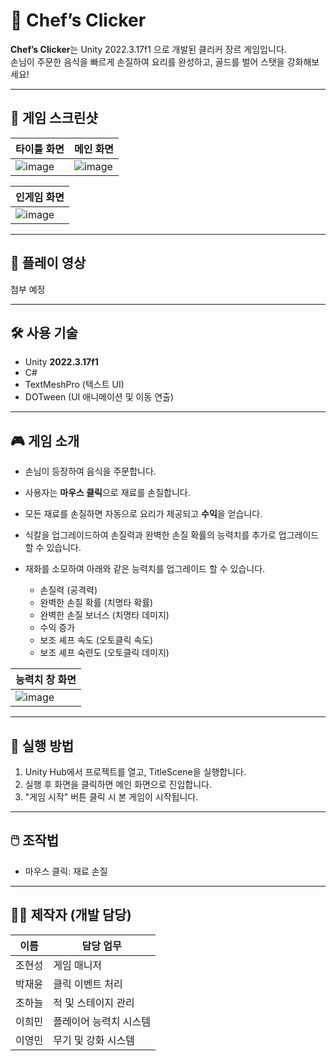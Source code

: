 # 🍳 Chef’s Clicker

**Chef’s Clicker**는 Unity 2022.3.17f1 으로 개발된 클리커 장르 게임입니다.  
손님이 주문한 음식을 빠르게 손질하여 요리를 완성하고, 골드를 벌어 스탯을 강화해보세요!

***

## 📸 게임 스크린샷

| 타이틀 화면 | 메인 화면 |
|-------------|-----------|
| ![image](https://github.com/user-attachments/assets/6698f905-0176-41e3-93de-1acc25000a35) | ![image](https://github.com/user-attachments/assets/e73399a2-9d0b-402f-90d3-72f3d585e88c) |

| 인게임 화면 | 
|-------------|
| ![image](https://github.com/user-attachments/assets/93e72331-bed5-437c-a172-e7deca8d08af) | 

***

## 📸 플레이 영상

첨부 예정

***

## 🛠️ 사용 기술

- Unity **2022.3.17f1**
- C#
- TextMeshPro (텍스트 UI)
- DOTween (UI 애니메이션 및 이동 연출)

***

## 🎮 게임 소개

- 손님이 등장하여 음식을 주문합니다.  
- 사용자는 **마우스 클릭**으로 재료를 손질합니다.  
- 모든 재료를 손질하면 자동으로 요리가 제공되고 **수익**을 얻습니다.
- 식칼을 업그레이드하여 손질력과 완벽한 손질 확률의 능력치를 추가로 업그레이드 할 수 있습니다.
- 재화를 소모하여 아래와 같은 능력치를 업그레이드 할 수 있습니다.

  - 손질력 (공격력)
  - 완벽한 손질 확률 (치명타 확률)
  - 완벽한 손질 보너스 (치명타 데미지)
  - 수익 증가
  - 보조 셰프 속도 (오토클릭 속도)
  - 보조 셰프 숙련도 (오토클릭 데미지)

| 능력치 창 화면 | 
|-------------|
![image](https://github.com/user-attachments/assets/1f0eb250-92e8-4cbe-9190-3d4ecfd553de) |

***

## 🚀 실행 방법

1. Unity Hub에서 프로젝트를 열고, TitleScene을 실행합니다.
2. 실행 후 화면을 클릭하면 메인 화면으로 진입합니다.
3. "게임 시작" 버튼 클릭 시 본 게임이 시작됩니다.

***

## 🖱️ 조작법

- 마우스 클릭: 재료 손질

***

## 👨‍🍳 제작자 (개발 담당)

| 이름     | 담당 업무              |
|----------|------------------------|
| 조현성   | 게임 매니저            |
| 박재윤   | 클릭 이벤트 처리       |
| 조하늘   | 적 및 스테이지 관리    |
| 이희민   | 플레이어 능력치 시스템 |
| 이영민   | 무기 및 강화 시스템    |
